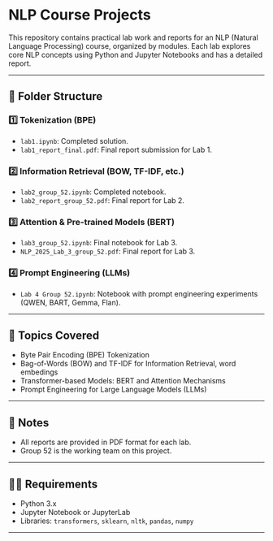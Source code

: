 # NLP Course Projects

This repository contains practical lab work and reports for an NLP (Natural Language Processing) course, organized by modules. Each lab explores core NLP concepts using Python and Jupyter Notebooks and has a detailed report.

---

## 📁 Folder Structure

### 1️⃣ **Tokenization (BPE)**
- `lab1.ipynb`: Completed solution.
- `lab1_report_final.pdf`: Final report submission for Lab 1.

### 2️⃣ **Information Retrieval (BOW, TF-IDF, etc.)**
- `lab2_group_52.ipynb`: Completed notebook.
- `lab2_report_group_52.pdf`: Final report for Lab 2.

### 3️⃣ **Attention & Pre-trained Models (BERT)**
- `lab3_group_52.ipynb`: Final notebook for Lab 3.
- `NLP_2025_Lab_3_group_52.pdf`: Final report for Lab 3.

### 4️⃣ **Prompt Engineering (LLMs)**
- `Lab 4 Group 52.ipynb`: Notebook with prompt engineering experiments (QWEN, BART, Gemma, Flan).

---

## 🧠 Topics Covered
- Byte Pair Encoding (BPE) Tokenization
- Bag-of-Words (BOW) and TF-IDF for Information Retrieval, word embedings
- Transformer-based Models: BERT and Attention Mechanisms
- Prompt Engineering for Large Language Models (LLMs)

---

## 📌 Notes
- All reports are provided in PDF format for each lab.
- Group 52 is the working team on this project.

---

## 🧑‍💻 Requirements
- Python 3.x
- Jupyter Notebook or JupyterLab
- Libraries: `transformers`, `sklearn`, `nltk`, `pandas`, `numpy`

---



